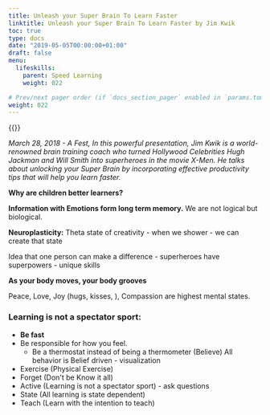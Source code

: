 ```yaml
---
title: Unleash your Super Brain To Learn Faster
linktitle: Unleash your Super Brain To Learn Faster by Jim Kwik
toc: true
type: docs
date: "2019-05-05T00:00:00+01:00"
draft: false
menu:
  lifeskills:
    parent: Speed Learning
    weight: 022

# Prev/next pager order (if `docs_section_pager` enabled in `params.toml`)
weight: 022
---
```


{{<youtube uT_GcOGEFsk>}}

_March 28, 2018 - A Fest, In this powerful presentation, Jim Kwik is a world-renowned brain training coach who turned Hollywood Celebrities Hugh Jackman and Will Smith into superheroes in the movie X-Men. He talks about unlocking your Super Brain by incorporating effective productivity tips that will help you learn faster._

**Why are children better learners?**

**Information with Emotions form long term memory.**
We are not logical but biological.

**Neuroplasticity:** Theta state of creativity - when we shower - we can create that state

Idea that one person can make a difference - superheroes have superpowers - unique skills

**As your body moves, your body grooves**

Peace, Love, Joy (hugs, kisses, ), Compassion are highest mental states.

### Learning is not a spectator sport:

- **Be fast**
- Be responsible for how you feel.
  - Be a thermostat instead of being a thermometer (Believe) All behavior is Belief driven - visualization
- Exercise (Physical Exercise)
- Forget (Don't be Know it all)
- Active (Learning is not a spectator sport) - ask questions
- State (All learning is state dependent)
- Teach (Learn with the intention to teach)
